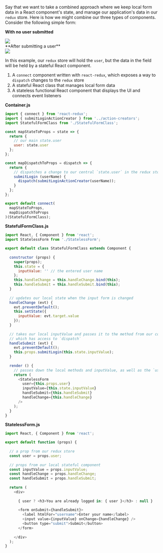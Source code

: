 Say that we want to take a combined approach where we keep local form data in a React component's state, and manage our application's data in our `redux` store. Here is how we might combine our three types of components. Consider the following simple form:

**With no user submitted**
<div>
<img src="https://learndotresources.s3.amazonaws.com/workshop/58135430b659df00039f518f/no-duke.png"/>
</div>
**After submitting a user**
<div>
<img src="https://learndotresources.s3.amazonaws.com/workshop/58135430b659df00039f518f/duke.png"/>
</div>

In this example, our `redux` store will hold the `user`, but the data in the field will be held by a stateful React component.

1. A `connect` component written with `react-redux`, which exposes a way to `dispatch` changes to the `redux` store
2. A stateful React class that manages local form data
3. A stateless functional React component that displays the UI and connects event listeners

**Container.js**
```js
import { connect } from 'react-redux';
import { submitLoginActionCreator } from '../action-creators';
import StatefulFormClass from './StatefulFormClass';

const mapStateToProps = state => {
  return {
    // our main state.user
    user: state.user
  };
};

const mapDispatchToProps = dispatch => {
  return {
    // dispatches a change to our central `state.user` in the redux store
    submitLogin (userName) {
      dispatch(submitLoginActionCreator(userName));
    }
  };
};

export default connect(
  mapStateToProps,
  mapDispatchToProps
)(StatefulFormClass);
```

**StatefulFormClass.js**
```js
import React, { Component } from 'react';
import StatelessForm from './StatelessForm';

export default class StatefulFormClass extends Component {
  
  constructor (props) {
    super(props);
    this.state = {
      inputValue: '' // the entered user name
    };
    this.handleChange = this.handleChange.bind(this);
    this.handleSubmit = this.handleSubmit.bind(this);
  }
  
  // updates our local state when the input form is changed
  handleChange (evt) {
    evt.preventDefault();
    this.setState({
      inputValue: evt.target.value
    });
  }
 
  // takes our local inputValue and passes it to the method from our connect component, 
  // which has access to `dispatch`
  handleSubmit (evt) {
    evt.preventDefault();
    this.props.submitLogin(this.state.inputValue);
  }
  
  render () {
    // passes down the local methods and inputValue, as well as the `user` from the store
    return (
      <StatelessForm 
        user={this.props.user}
        inputValue={this.state.inputValue}
        handleSubmit={this.handleSubmit}
        handleChange={this.handleChange}
      />  
    );
  }
}
```

**StatelessForm.js**
```js
import React, { Component } from 'react';

export default function (props) {
  
  // a prop from our redux store
  const user = props.user; 
  
  // props from our local stateful component
  const inputValue = props.inputValue; 
  const handleChange = props.handleChange;
  const handleSubmit = props.handleSubmit;
  
  return (
    <div>
    
      { user ? <h3>You are already logged in: { user }</h3> : null }
      
      <form onSubmit={handleSubmit}>
        <label htmlFor="username">Enter your name</label>
        <input value={inputValue} onChange={handleChange} />
        <button type="submit">Submit</button>
      </form>
      
    </div>
  );
}
```